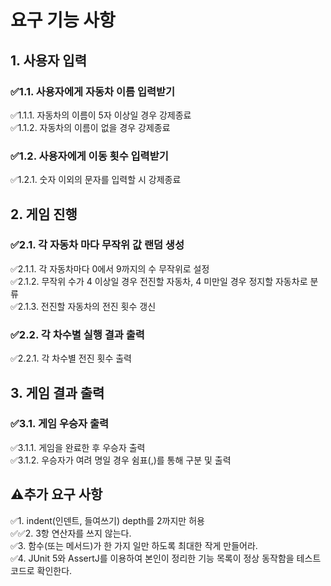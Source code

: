 # 요구 기능 사항
## 1. 사용자 입력  
### ✅1.1. 사용자에게 자동차 이름 입력받기  
✅1.1.1. 자동차의 이름이 5자 이상일 경우 강제종료  
✅1.1.2. 자동차의 이름이 없을 경우 강제종료
### ✅1.2. 사용자에게 이동 횟수 입력받기
✅1.2.1. 숫자 이외의 문자를 입력할 시 강제종료  


## 2. 게임 진행
### ✅2.1. 각 자동차 마다 무작위 값 랜덤 생성
✅2.1.1. 각 자동차마다 0에서 9까지의 수 무작위로 설정  
✅2.1.2. 무작위 수가 4 이상일 경우 전진할 자동차, 4 미만일 경우 정지할 자동차로 분류  
✅2.1.3. 전진할 자동차의 전진 횟수 갱신

### ✅2.2. 각 차수별 실행 결과 출력
✅2.2.1. 각 차수별 전진 횟수 출력


## 3. 게임 결과 출력
### ✅3.1. 게임 우승자 출력
✅3.1.1. 게임을 완료한 후 우승자 출력  
✅3.1.2. 우승자가 여려 명일 경우 쉼표(,)를 통해 구분 및 출력

## ⚠️추가 요구 사항
✅1. indent(인덴트, 들여쓰기) depth를 2까지만 허용  
✅✅2. 3항 연산자를 쓰지 않는다.  
✅3. 함수(또는 메서드)가 한 가지 일만 하도록 최대한 작게 만들어라.  
✅4. JUnit 5와 AssertJ를 이용하여 본인이 정리한 기능 목록이 정상 동작함을 테스트 코드로 확인한다.  
